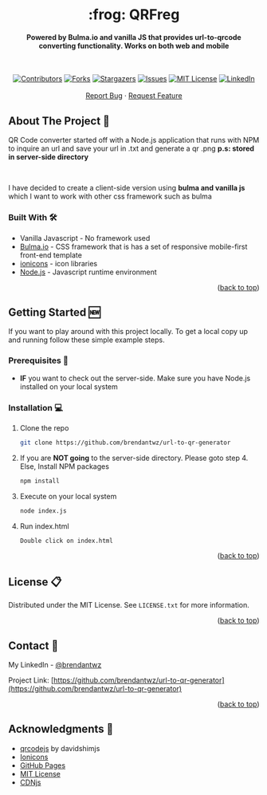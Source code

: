 <h1 align="center">
   :frog: QRFreg
</h1>

<h4 align="center">
    Powered by Bulma.io and vanilla JS that provides url-to-qrcode converting functionality. Works on both web and mobile
</h4>

<!-- PROJECT LOGO -->
<br />
<div align="center">
<!--   <a href="https://github.com/brendantwz/simplypress-blogpost">
    <kbd><img src="public/images/about_image.PNG" width="auto" /></kbd>
  </a> -->

  <p align="center">
      <!-- PROJECT SHIELDS -->
<!--
*** I'm using markdown "reference style" links for readability.
*** Reference links are enclosed in brackets [ ] instead of parentheses ( ).
*** See the bottom of this document for the declaration of the reference variables
*** for contributors-url, forks-url, etc. This is an optional, concise syntax you may use.
*** https://www.markdownguide.org/basic-syntax/#reference-style-links
-->

[![Contributors][contributors-shield]][contributors-url]
[![Forks][forks-shield]][forks-url]
[![Stargazers][stars-shield]][stars-url]
[![Issues][issues-shield]][issues-url]
[![MIT License][license-shield]][license-url]
[![LinkedIn][linkedin-shield]][linkedin-url]
    <br />
    <br />
    <a href="https://github.com/brendantwz/url-to-qr-generator/issues">Report Bug</a>
    ·
    <a href="https://github.com/brendantwz/url-to-qr-generator/issues">Request Feature</a>
      
  </p>
</div>

<!-- ABOUT THE PROJECT --> 
## About The Project :brain:
<p>QR Code converter started off with a Node.js application that runs with NPM to inquire an url and save your url in .txt and generate a qr .png <b>p.s: stored in server-side directory</b> </p><br>
<p>I have decided to create a client-side version using <b>bulma and vanilla js</b> which I want to work with other css framework such as bulma</p>


### Built With :hammer_and_wrench:
* Vanilla Javascript - No framework used
* <a href="https://bulma.io/">Bulma.io</a> - CSS framework that is has a set of responsive mobile-first front-end template
* <a href="https://ionic.io/ionicons">ionicons</a> -  icon libraries
* <a href="https://nodejs.org/en">Node.js</a> - Javascript runtime environment

<p align="right">(<a href="#readme-top">back to top</a>)</p>

<!-- GETTING STARTED -->
## Getting Started :new:

If you want to play around with this project locally.
To get a local copy up and running follow these simple example steps.

### Prerequisites :eyes:

* <b>IF</b> you want to check out the server-side. Make sure you have Node.js installed on your local system

### Installation :computer:

1. Clone the repo
   ```sh
   git clone https://github.com/brendantwz/url-to-qr-generator
   ```
2. If you are <b>NOT going</b> to the server-side directory. Please goto step 4. Else, Install NPM packages
   ```sh
   npm install
   ```
3. Execute on your local system
   ```sh
   node index.js
   ```
4. Run index.html
   ```sh
   Double click on index.html
   ```

<p align="right">(<a href="#readme-top">back to top</a>)</p>

<!-- LICENSE -->
## License :clipboard:

Distributed under the MIT License. See `LICENSE.txt` for more information.

<p align="right">(<a href="#readme-top">back to top</a>)</p>

<!-- CONTACT -->
## Contact :iphone:

My LinkedIn - [@brendantwz](https://linkedin.com/in/brendantwz)

Project Link: [https://github.com/brendantwz/url-to-qr-generator](https://github.com/brendantwz/url-to-qr-generator)

<p align="right">(<a href="#readme-top">back to top</a>)</p>

<!-- ACKNOWLEDGMENTS -->
## Acknowledgments :muscle:
* [qrcodejs](https://github.com/davidshimjs/qrcodejs?utm_source=cdnjs&utm_medium=cdnjs_link&utm_campaign=cdnjs_library) by davidshimjs
* [Ionicons](https://ionic.io/ionicons)
* [GitHub Pages](https://pages.github.com)
* [MIT License](https://choosealicense.com/licenses/mit/)
* [CDNjs](https://cdnjs.com/)

<!-- MARKDOWN LINKS & IMAGES -->
<!-- https://www.markdownguide.org/basic-syntax/#reference-style-links -->
[contributors-shield]: https://img.shields.io/github/contributors/brendantwz/simplypress-blogpost.svg?style=for-the-badge
[contributors-url]: https://github.com/brendantwz/simplypress-blogpost/graphs/contributors
[forks-shield]: https://img.shields.io/github/forks/brendantwz/simplypress-blogpost.svg?style=for-the-badge
[forks-url]: https://github.com/brendantwz/simplypress-blogpost/network/members
[stars-shield]: https://img.shields.io/github/stars/brendantwz/simplypress-blogpost.svg?style=for-the-badge
[stars-url]: https://github.com/brendantwz/simplypress-blogpost/stargazers
[issues-shield]: https://img.shields.io/github/issues/brendantwz/simplypress-blogpost.svg?style=for-the-badge
[issues-url]: https://github.com/brendantwz/simplypress-blogpost/issues
[license-shield]: https://img.shields.io/github/license/brendantwz/simplypress-blogpost.svg?style=for-the-badge
[license-url]: https://github.com/brendantwz/simplypress-blogpost/blob/master/LICENSE.txt
[linkedin-shield]: https://img.shields.io/badge/-LinkedIn-black.svg?style=for-the-badge&logo=linkedin&colorB=555
[linkedin-url]: https://linkedin.com/in/brendantwz
